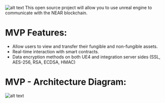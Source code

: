 ![alt text](https://drive.google.com/uc?export=view&id=1_WeCDFBH6_7LplUTGxm3PGmOvj0ssvMP)
This open source project will allow you to use unreal engine to communicate with the NEAR blockchain.

# MVP Features:
- Allow users to view and transfer their fungible and non-fungible assets.
- Real-time interaction with smart contracts.
- Data encryption methods on both UE4 and integration server sides (SSL, AES-256, RSA, ECDSA, HMAC)

# MVP - Architecture Diagram:
![alt text](https://drive.google.com/uc?export=view&id=1ntxwOa3PsoUJDgQPouTpuofDnKGIvFzV)
